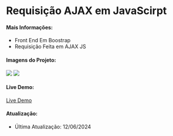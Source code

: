<h1>Requisição AJAX em JavaScirpt</h1>


<h4>Mais Informações:</h4>
<ul>
  <li>Front End Em Boostrap</li>
  <li>Requisição Feita em AJAX JS</li>
</ul>

<h4>Imagens do Projeto:</h4>
<img src="https://uploaddeimagens.com.br/images/004/797/352/full/aaaa.png?1718200831"/>
<img src="https://uploaddeimagens.com.br/images/004/797/353/full/aaaa.png?1718200902"/>

<h4>Live Demo:</h4>
<a href="https://rede-social-one.vercel.app/">Live Demo</a>



<h4>Atualização:</h4>
<ul>
  <li>Última Atualização: 12/06/2024</li>
</ul>
